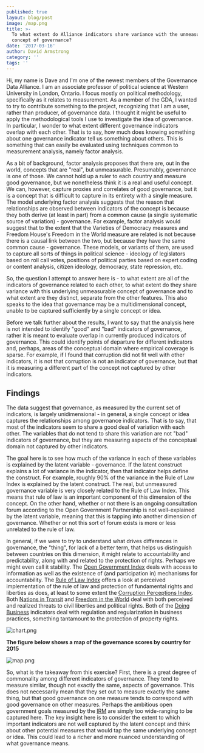 ```yaml
---
published: true
layout: blog/post
image: /map.png
title: >-
  To what extent do Alliance indicators share variance with the unmeasurable
  concept of governance?
date: '2017-03-16'
author: David Armstrong
category: ''
tags: ''
---
```

Hi, my name is Dave and I'm one of the newest members of the Governance Data Alliance. I am an associate professor of political science at Western University in London, Ontario. I focus mostly on political methodology, specifically as it relates to measurement. As a member of the GDA, I wanted to try to contribute something to the project, recognizing that I am a user, rather than producer, of governance data. I thought it might be useful to apply the methodological tools I use to investigate the idea of governance. In particular, I wonder to what extent different governance indicators overlap with each other. That is to say, how much does knowing something about one governance indicator tell us something about others. This is something that can easily be evaluated using techniques common to measurement analysis, namely factor analysis.

As a bit of background, factor analysis proposes that there are, out in the world, concepts that are "real", but unmeasurable. Presumably, governance is one of those. We cannot hold up a ruler to each country and measure good governance, but we nonetheless think it is a real and useful concept. We can, however, capture proxies and correlates of good governance, but it is a concept that is difficult to capture in its entirety with a single measure. The model underlying factor analysis suggests that the reason that relationships are observed between indicators of the concept is because they both derive (at least in part) from a common cause (a single systematic source of variation) - governance. For example, factor analysis would suggest that to the extent that the Varieties of Democracy measures and Freedom House's Freedom in the World measure are related is not because there is a causal link between the two, but because they have the same common cause - governance. These models, or variants of them, are used to capture all sorts of things in political science - ideology of legislators based on roll call votes, positions of political parties based on expert coding or content analysis, citizen ideology, democracy, state repression, etc.

So, the question I attempt to answer here is - to what extent are all of the indicators of governance related to each other, to what extent do they share variance with this underlying unmeasurable concept of governance and to what extent are they distinct, separate from the other features. This also speaks to the idea that governance may be a multidimensional concept, unable to be captured sufficiently by a single concept or idea.

Before we talk further about the results, I want to say that the analysis here is not intended to identify "good" and "bad" indicators of governance, rather it is meant to evaluate overlap in currently produced indicators of governance. This could identify points of departure for different indicators and, perhaps, areas of the conceptual domain where empirical coverage is sparse. For example, if I found that corruption did not fit well with other indicators, it is not that corruption is not an indicator of governance, but that it is measuring a different part of the concept not captured by other indicators.

## **Findings**

The data suggest that governance, as measured by the current set of indicators, is largely unidimensional - in general, a single concept or idea captures the relationships among governance indicators. That is to say, that most of the indicators seem to share a good deal of variation with each other. The variables that do not tend to share this variation are not "bad" indicators of governance, but they are measuring aspects of the conceptual domain not captured by other indicators.

The goal here is to see how much of the variance in each of these variables is explained by the latent variable - governance. If the latent construct explains a lot of variance in the indicator, then that indicator helps define the construct. For example, roughly 90% of the variance in the Rule of Law Index is explained by the latent construct. The real, but unmeasured governance variable is very closely related to the Rule of Law Index. This means that rule of law is an important component of this dimension of the concept. On the other hand, whether or not there is an ongoing consultation forum according to the Open Government Partnership is not well-explained by the latent variable, meaning that this is tapping into another dimension of governance. Whether or not this sort of forum exists is more or less unrelated to the rule of law.

In general, if we were to try to understand what drives differences in governance, the "thing", for lack of a better term, that helps us distinguish between countries on this dimension, it might relate to accountability and predictability, along with and related to the protection of rights. Perhaps we might even call it stability. The  [Open Government Index](http://www.governancedata.org/indicators#OGI:2015) deals with access to information as well as the existence of (and participation in) mechanisms for accountability. The  [Rule of Law Index](http://www.governancedata.org/indicators#ROLI:2016) offers a look at perceived implementation of the rule of law and protection of fundamental rights and liberties as does, at least to some extent the  [Corruption Perceptions Index](http://www.governancedata.org/indicators#corruption_perceptions_index:2015). Both  [Nations in Transit](http://www.governancedata.org/indicators#Nations_in_Transit:2015) and  [Freedom in the World](http://www.governancedata.org/indicators#freedom_in_the_world:2015) deal with both perceived and realized threats to civil liberties and political rights. Both of the  [Doing Business](http://www.governancedata.org/indicators#doing_business:2016) indicators deal with regulation and regularization in business practices, something tantamount to the protection of property rights.

![chart.png]({{site.baseurl}}/css/img/blog/chart.png)



**The figure below shows a map of the governance scores by country for 2015**

![map.png]({{site.baseurl}}/css/img/blog/map.png)



So, what is the takeaway from this exercise? First, there is a great degree of commonality among different indicators of governance. They tend to measure similar, though not exactly the same, aspects of governance. This does not necessarily mean that they set out to measure exactly the same thing, but that good governance on one measure tends to correspond with good governance on other measures. Perhaps the ambitious open government goals measured by the  [IRM](http://www.governancedata.org/indicators#irm_action_plan_count_star:2015) are simply too wide-ranging to be captured here. The key insight here is to consider the extent to which important indicators are not well captured by the latent concept and think about other potential measures that would tap the same underlying concept or idea. This could lead to a richer and more nuanced understanding of what governance means.

